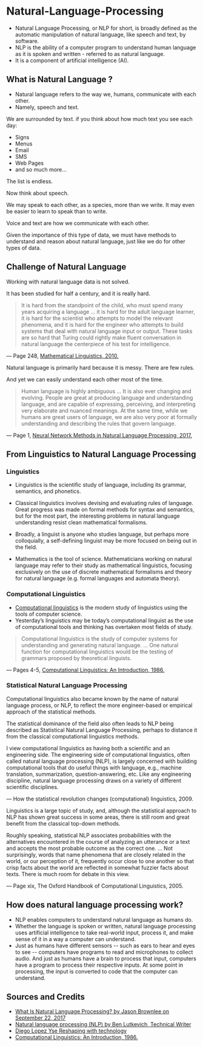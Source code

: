 # Natural-Language-Processing

* Natural Language Processing, or NLP for short, is broadly defined as the automatic manipulation of natural language, like speech and text, by software.
* NLP is the ability of a computer program to understand human language as it is spoken and written - referred to as natural language. 
* It is a component of artificial intelligence (AI).

## What is Natural Language ?

* Natural language refers to the way we, humans, communicate with each other.
* Namely, speech and text.

We are surrounded by text. if you think about how much text you see each day:

* Signs
* Menus
* Email
* SMS
* Web Pages
* and so much more…

The list is endless.

Now think about speech.

We may speak to each other, as a species, more than we write. It may even be easier to learn to speak than to write.

Voice and text are how we communicate with each other.

Given the importance of this type of data, we must have methods to understand and reason about natural language, just like we do for other types of data.

## Challenge of Natural Language

Working with natural language data is not solved.

It has been studied for half a century, and it is really hard.

> It is hard from the standpoint of the child, who must spend many years acquiring a language … it is hard for the adult language learner, it is hard for the scientist who attempts to model the relevant phenomena, and it is hard for the engineer who attempts to build systems that deal with natural language input or output. These tasks are so hard that Turing could rightly make fluent conversation in natural language the centerpiece of his test for intelligence.

— Page 248, [Mathematical Linguistics, 2010.](https://amzn.to/2tO1cOO) 

Natural language is primarily hard because it is messy. There are few rules.

And yet we can easily understand each other most of the time.

> Human language is highly ambiguous … It is also ever changing and evolving. People are great at producing language and understanding language, and are capable of expressing, perceiving, and interpreting very elaborate and nuanced meanings. At the same time, while we humans are great users of language, we are also very poor at formally understanding and describing the rules that govern language.

— Page 1, [Neural Network Methods in Natural Language Processing, 2017.](https://amzn.to/2u0JtPl)

## From Linguistics to Natural Language Processing

### Linguistics

* Linguistics is the scientific study of language, including its grammar, semantics, and phonetics.
* Classical linguistics involves devising and evaluating rules of language. Great progress was made on formal methods for syntax and semantics, but for the most part, the interesting problems in natural language understanding resist clean mathematical formalisms.

* Broadly, a linguist is anyone who studies language, but perhaps more colloquially, a self-defining linguist may be more focused on being out in the field.

* Mathematics is the tool of science. Mathematicians working on natural language may refer to their study as mathematical linguistics, focusing exclusively on the use of discrete mathematical formalisms and theory for natural language (e.g. formal languages and automata theory).

### Computational Linguistics

* [Computational linguistics](https://en.wikipedia.org/wiki/Computational_linguistics) is the modern study of linguistics using the tools of computer science. 
* Yesterday’s linguistics may be today’s computational linguist as the use of computational tools and thinking has overtaken most fields of study.

> Computational linguistics is the study of computer systems for understanding and generating natural language. … One natural function for computational linguistics would be the testing of grammars proposed by theoretical linguists.

— Pages 4-5, [Computational Linguistics: An Introduction, 1986.](https://amzn.to/2h6U4qY) 

### Statistical Natural Language Processing

Computational linguistics also became known by the name of natural language process, or NLP, to reflect the more engineer-based or empirical approach of the statistical methods.

The statistical dominance of the field also often leads to NLP being described as Statistical Natural Language Processing, perhaps to distance it from the classical computational linguistics methods.

I view computational linguistics as having both a scientific and an engineering side. The engineering side of computational linguistics, often called natural language processing (NLP), is largely concerned with building computational tools that do useful things with language, e.g., machine translation, summarization, question-answering, etc. Like any engineering discipline, natural language processing draws on a variety of different scientific disciplines.

— How the statistical revolution changes (computational) linguistics, 2009.

Linguistics is a large topic of study, and, although the statistical approach to NLP has shown great success in some areas, there is still room and great benefit from the classical top-down methods.

Roughly speaking, statistical NLP associates probabilities with the alternatives encountered in the course of analyzing an utterance or a text and accepts the most probable outcome as the correct one. … Not surprisingly, words that name phenomena that are closely related in the world, or our perception of it, frequently occur close to one another so that crisp facts about the world are reflected in somewhat fuzzier facts about texts. There is much room for debate in this view.

— Page xix, The Oxford Handbook of Computational Linguistics, 2005.

## How does natural language processing work?

* NLP enables computers to understand natural language as humans do. 
* Whether the language is spoken or written, natural language processing uses artificial intelligence to take real-world input, process it, and make sense of it in a way a computer can understand.
* Just as humans have different sensors -- such as ears to hear and eyes to see -- computers have programs to read and microphones to collect audio. And just as humans have a brain to process that input, computers have a program to process their respective inputs. At some point in processing, the input is converted to code that the computer can understand.

## Sources and Credits 

* [What Is Natural Language Processing? by Jason Brownlee on September 22, 2017](https://machinelearningmastery.com/natural-language-processing/)
* [Natural language processing (NLP) by Ben Lutkevich, Technical Writer](https://searchenterpriseai.techtarget.com/definition/natural-language-processing-NLP)
* [Diego Lopez Yse Reshaping with technology](https://towardsdatascience.com/your-guide-to-natural-language-processing-nlp-48ea2511f6e1) 
* [Computational Linguistics: An Introduction, 1986.](https://amzn.to/2h6U4qY) 
